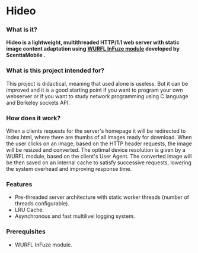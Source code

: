 # Hideo


### What is it?
**Hideo is a lightweight, multithreaded HTTP/1.1 web server with static image content adaptation using [WURFL InFuze module](https://www.scientiamobile.com/page/wurfl-infuze) developed by ScentiaMobile .**

### What is this project intended for?

This project is didactical, meaning that used alone is useless. But it can be improved and it is a good starting point if you want to program your own webserver or if you want to study network programming using C language and Berkeley sockets API.

### How does it work?
When a clients requests for the server's homepage it will be redirected to index.html, where there are thumbs of all images ready for download.
When the user clicks on an image, based on the HTTP header requests, the image will be resized and converted. The optimal device resolution is given by a WURFL module, based on the client's User Agent. The converted image will be then saved on an internal cache to satisfy successive requests, lowering the system overhead and improving response time.

### Features

* Pre-threaded server architecture with static worker threads (number of threads configurable).
* LRU Cache.
* Asynchronous and fast multilivel logging system.

### Prerequisites

* WURFL InFuze module.
